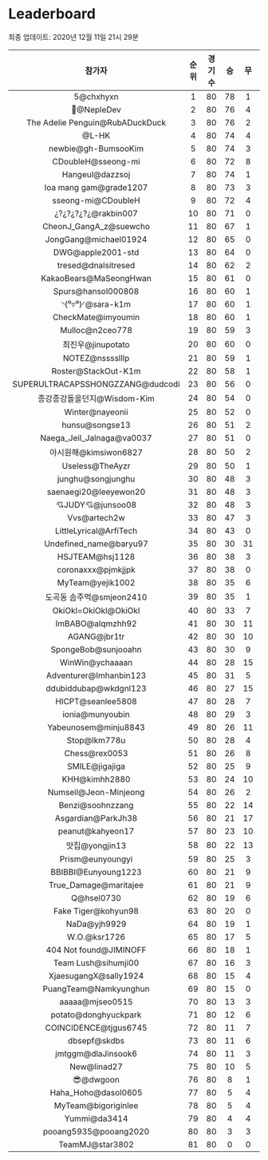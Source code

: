 # Leaderboard
최종 업데이트: 2020년 12월 11일 21시 29분




| 참가자 | 순위 | 경기수 | 승 | 무 | 패 | 승점 |
|:---:|:---:|:---:|:---:|:---:|:---:|:---:|
| 5@chxhyxn | 1 | 80 | 78 | 1 | 1 | 235 |
| 🥈@NepleDev | 2 | 80 | 76 | 4 | 0 | 232 |
| The Adelie Penguin@RubADuckDuck | 3 | 80 | 76 | 2 | 2 | 230 |
| @L-HK | 4 | 80 | 74 | 4 | 2 | 226 |
| newbie@gh-BumsooKim | 5 | 80 | 74 | 3 | 3 | 225 |
| CDoubleH@sseong-mi | 6 | 80 | 72 | 8 | 0 | 224 |
| Hangeul@dazzsoj | 7 | 80 | 74 | 1 | 5 | 223 |
| loa mang gam@grade1207 | 8 | 80 | 73 | 3 | 4 | 222 |
| sseong-mi@CDoubleH | 9 | 80 | 72 | 4 | 4 | 220 |
| ¿?¿?¿?¿?¿@rakbin007 | 10 | 80 | 71 | 0 | 9 | 213 |
| CheonJ_GangA_z@suewcho | 11 | 80 | 67 | 1 | 12 | 202 |
| JongGang@michael01924 | 12 | 80 | 65 | 0 | 15 | 195 |
| DWG@apple2001-std | 13 | 80 | 64 | 0 | 16 | 192 |
| tresed@dnalsitresed | 14 | 80 | 62 | 2 | 16 | 188 |
| KakaoBears@MaSeongHwan | 15 | 80 | 61 | 0 | 19 | 183 |
| Spurs@hansol000808 | 16 | 80 | 60 | 1 | 19 | 181 |
| ◝(⁰▿⁰)◜@sara-k1m | 17 | 80 | 60 | 1 | 19 | 181 |
| CheckMate@imyoumin | 18 | 80 | 60 | 1 | 19 | 181 |
| Mulloc@n2ceo778 | 19 | 80 | 59 | 3 | 18 | 180 |
| 최진우@jinupotato | 20 | 80 | 60 | 0 | 20 | 180 |
| NOTEZ@nsssslllp | 21 | 80 | 59 | 1 | 20 | 178 |
| Roster@StackOut-K1m | 22 | 80 | 58 | 1 | 21 | 175 |
| SUPERULTRACAPSSHONGZZANG@dudcodi | 23 | 80 | 56 | 0 | 24 | 168 |
| 종강종강돌을던지@Wisdom-Kim | 24 | 80 | 54 | 0 | 26 | 162 |
| Winter@nayeonii | 25 | 80 | 52 | 0 | 28 | 156 |
| hunsu@songse13 | 26 | 80 | 51 | 2 | 27 | 155 |
| Naega_Jeil_Jalnaga@va0037 | 27 | 80 | 51 | 0 | 29 | 153 |
| 아시원해@kimsiwon6827 | 28 | 80 | 50 | 2 | 28 | 152 |
| Useless@TheAyzr | 29 | 80 | 50 | 1 | 29 | 151 |
| junghu@songjunghu | 30 | 80 | 48 | 3 | 29 | 147 |
| saenaegi20@leeyewon20 | 31 | 80 | 48 | 3 | 29 | 147 |
| 💘JUDY💘@junsoo08 | 32 | 80 | 48 | 3 | 29 | 147 |
| Vvs@artech2w | 33 | 80 | 47 | 3 | 30 | 144 |
| LittleLyrical@ArfiTech | 34 | 80 | 43 | 0 | 37 | 129 |
| Undefined_name@baryu97 | 35 | 80 | 30 | 31 | 19 | 121 |
| HSJTEAM@hsj1128 | 36 | 80 | 38 | 3 | 39 | 117 |
| coronaxxx@pjmkjjpk | 37 | 80 | 38 | 0 | 42 | 114 |
| MyTeam@yejik1002 | 38 | 80 | 35 | 6 | 39 | 111 |
| 도곡동 솜주먹@smjeon2410 | 39 | 80 | 35 | 1 | 44 | 106 |
| OkiOkl=OkiOkl@OkiOkl | 40 | 80 | 33 | 7 | 40 | 106 |
| ImBABO@alqmzhh92 | 41 | 80 | 30 | 11 | 39 | 101 |
| AGANG@jbr1tr | 42 | 80 | 30 | 10 | 40 | 100 |
| SpongeBob@sunjooahn | 43 | 80 | 30 | 9 | 41 | 99 |
| WinWin@ychaaaan | 44 | 80 | 28 | 15 | 37 | 99 |
| Adventurer@Imhanbin123 | 45 | 80 | 31 | 5 | 44 | 98 |
| ddubiddubap@wkdgnl123 | 46 | 80 | 27 | 15 | 38 | 96 |
| HICPT@seanlee5808 | 47 | 80 | 28 | 7 | 45 | 91 |
| ionia@munyoubin | 48 | 80 | 29 | 3 | 48 | 90 |
| Yabeunosem@minju8843 | 49 | 80 | 26 | 11 | 43 | 89 |
| Stop@lkm778u | 50 | 80 | 28 | 4 | 48 | 88 |
| Chess@rex0053 | 51 | 80 | 26 | 8 | 46 | 86 |
| SMILE@jigajiga | 52 | 80 | 25 | 9 | 46 | 84 |
| KHH@kimhh2880 | 53 | 80 | 24 | 10 | 46 | 82 |
| Numseil@Jeon-Minjeong | 54 | 80 | 26 | 2 | 52 | 80 |
| Benzi@soohnzzang | 55 | 80 | 22 | 14 | 44 | 80 |
| Asgardian@ParkJh38 | 56 | 80 | 21 | 17 | 42 | 80 |
| peanut@kahyeon17 | 57 | 80 | 23 | 10 | 47 | 79 |
| 맛집@yongjin13 | 58 | 80 | 22 | 13 | 45 | 79 |
| Prism@eunyoungyi | 59 | 80 | 25 | 3 | 52 | 78 |
| BBIBBI@Eunyoung1223 | 60 | 80 | 21 | 9 | 50 | 72 |
| True_Damage@maritajee | 61 | 80 | 21 | 9 | 50 | 72 |
| Q@hsel0730 | 62 | 80 | 19 | 6 | 55 | 63 |
| Fake Tiger@kohyun98 | 63 | 80 | 20 | 0 | 60 | 60 |
| NaDa@yjh9929 | 64 | 80 | 19 | 1 | 60 | 58 |
| W.O.@ksr1726 | 65 | 80 | 17 | 5 | 58 | 56 |
| 404 Not found@JIMINOFF | 66 | 80 | 18 | 1 | 61 | 55 |
| Team Lush@sihumji00 | 67 | 80 | 16 | 3 | 61 | 51 |
| XjaesugangX@sally1924 | 68 | 80 | 15 | 4 | 61 | 49 |
| PuangTeam@Namkyunghun | 69 | 80 | 15 | 0 | 65 | 45 |
| aaaaa@mjseo0515 | 70 | 80 | 13 | 3 | 64 | 42 |
| potato@donghyuckpark | 71 | 80 | 12 | 6 | 62 | 42 |
| COINCIDENCE@tjgus6745 | 72 | 80 | 11 | 7 | 62 | 40 |
| dbsepf@skdbs | 73 | 80 | 11 | 6 | 63 | 39 |
| jmtggm@dlaJinsook6 | 74 | 80 | 11 | 3 | 66 | 36 |
| New@linad27 | 75 | 80 | 10 | 5 | 65 | 35 |
| 😎@dwgoon | 76 | 80 | 8 | 1 | 71 | 25 |
| Haha_Hoho@dasol0605 | 77 | 80 | 5 | 4 | 71 | 19 |
| MyTeam@bigoriginlee | 78 | 80 | 5 | 4 | 71 | 19 |
| Yummi@da3414 | 79 | 80 | 4 | 4 | 72 | 16 |
| pooang5935@pooang2020 | 80 | 80 | 3 | 3 | 74 | 12 |
| TeamMJ@star3802 | 81 | 80 | 0 | 0 | 80 | 0 |